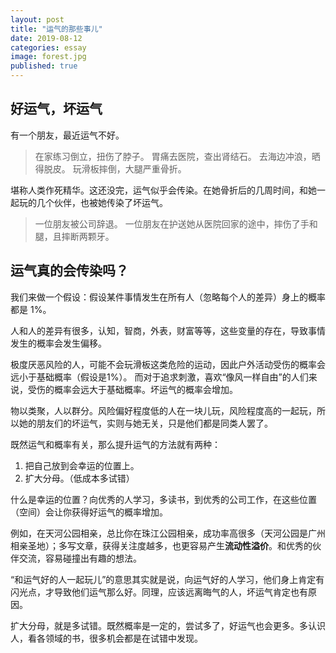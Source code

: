 ```yaml
---
layout: post
title: "运气的那些事儿"
date: 2019-08-12
categories: essay
image: forest.jpg
published: true
---
```

## 好运气，坏运气

有一个朋友，最近运气不好。

> 在家练习倒立，扭伤了脖子。
> 胃痛去医院，查出肾结石。
> 去海边冲浪，晒得脱皮。
> 玩滑板摔倒，大腿严重骨折。

堪称人类作死精华。这还没完，运气似乎会传染。在她骨折后的几周时间，和她一起玩的几个伙伴，也被她传染了坏运气。

> 一位朋友被公司辞退。
> 一位朋友在护送她从医院回家的途中，摔伤了手和腿，且摔断两颗牙。


## 运气真的会传染吗？

我们来做一个假设：假设某件事情发生在所有人（忽略每个人的差异）身上的概率都是 1%。

人和人的差异有很多，认知，智商，外表，财富等等，这些变量的存在，导致事情发生的概率会发生偏移。

极度厌恶风险的人，可能不会玩滑板这类危险的运动，因此户外活动受伤的概率会远小于基础概率（假设是1%）。
而对于追求刺激，喜欢“像风一样自由”的人们来说，受伤的概率会远大于基础概率。坏运气的概率会增加。

物以类聚，人以群分。风险偏好程度低的人在一块儿玩，风险程度高的一起玩，所以她的朋友们的坏运气，实则与她无关，只是他们都是同类人罢了。

既然运气和概率有关，那么提升运气的方法就有两种：

1. 把自己放到会幸运的位置上。
2. 扩大分母。（低成本多试错）

什么是幸运的位置？向优秀的人学习，多读书，到优秀的公司工作，在这些位置（空间）会让你获得好运气的概率增加。

例如，在天河公园相亲，总比你在珠江公园相亲，成功率高很多（天河公园是广州相亲圣地）；多写文章，获得关注度越多，也更容易产生**流动性溢价**。和优秀的伙伴交流，容易碰撞出有趣的想法。

“和运气好的人一起玩儿”的意思其实就是说，向运气好的人学习，他们身上肯定有闪光点，才导致他们运气那么好。同理，应该远离晦气的人，坏运气肯定也有原因。

扩大分母，就是多试错。既然概率是一定的，尝试多了，好运气也会更多。多认识人，看各领域的书，很多机会都是在试错中发现。